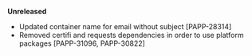 **Unreleased**
* Updated container name for email without subject [PAPP-28314]
* Removed certifi and requests dependencies in order to use platform packages [PAPP-31096, PAPP-30822]
